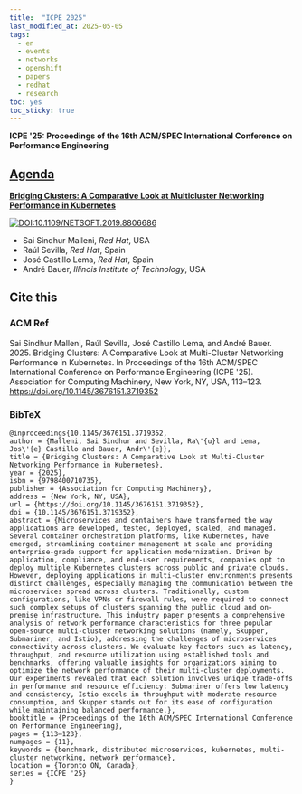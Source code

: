 ```yaml
---
title:  "ICPE 2025"
last_modified_at: 2025-05-05
tags:
  - en
  - events
  - networks
  - openshift
  - papers
  - redhat
  - research
toc: yes
toc_sticky: true
---
```


**ICPE '25: Proceedings of the 16th ACM/SPEC International Conference on Performance Engineering**

## [Agenda](https://icpe2025.spec.org/program/)

[**Bridging Clusters: A Comparative Look at Multicluster Networking Performance in Kubernetes**](https://dl.acm.org/doi/10.1145/3676151.3719352)

[![DOI:10.1109/NETSOFT.2019.8806686](https://zenodo.org/badge/DOI/10.1145/3676151.3719352.svg)](https://doi.org/10.1145/3676151.3719352)

 - Sai Sindhur Malleni, *Red Hat*, USA
 - Raúl Sevilla, *Red Hat*, Spain
 - José Castillo Lema, *Red Hat*, Spain
 - André Bauer, *Illinois Institute of Technology*, USA

## Cite this

### ACM Ref
Sai Sindhur Malleni, Raúl Sevilla, José Castillo Lema, and André Bauer. 2025. Bridging Clusters: A Comparative Look at Multi-Cluster Networking Performance in Kubernetes. In Proceedings of the 16th ACM/SPEC International Conference on Performance Engineering (ICPE '25). Association for Computing Machinery, New York, NY, USA, 113–123. https://doi.org/10.1145/3676151.3719352

### BibTeX
```
@inproceedings{10.1145/3676151.3719352,
author = {Malleni, Sai Sindhur and Sevilla, Ra\'{u}l and Lema, Jos\'{e} Castillo and Bauer, Andr\'{e}},
title = {Bridging Clusters: A Comparative Look at Multi-Cluster Networking Performance in Kubernetes},
year = {2025},
isbn = {9798400710735},
publisher = {Association for Computing Machinery},
address = {New York, NY, USA},
url = {https://doi.org/10.1145/3676151.3719352},
doi = {10.1145/3676151.3719352},
abstract = {Microservices and containers have transformed the way applications are developed, tested, deployed, scaled, and managed. Several container orchestration platforms, like Kubernetes, have emerged, streamlining container management at scale and providing enter­prise-grade support for application modernization. Driven by application, compliance, and end-user requirements, companies opt to deploy multiple Kubernetes clusters across public and private clouds. However, deploying applications in multi-cluster environments presents distinct challenges, especially managing the communication between the microservices spread across clusters. Traditionally, custom configurations, like VPNs or firewall rules, were required to connect such complex setups of clusters spanning the public cloud and on-premise infrastructure. This industry paper presents a comprehensive analysis of network performance characteristics for three popular open-source multi-cluster networking solutions (namely, Skupper, Submariner, and Istio), addressing the challenges of microservices connectivity across clusters. We evaluate key factors such as latency, throughput, and resource utilization using established tools and benchmarks, offering valuable insights for organizations aiming to optimize the network performance of their multi-cluster deployments. Our experiments revealed that each solution involves unique trade-offs in performance and resource efficiency: Submariner offers low latency and consistency, Istio excels in throughput with moderate resource consumption, and Skupper stands out for its ease of configuration while maintaining balanced performance.},
booktitle = {Proceedings of the 16th ACM/SPEC International Conference on Performance Engineering},
pages = {113–123},
numpages = {11},
keywords = {benchmark, distributed microservices, kubernetes, multi-cluster networking, network performance},
location = {Toronto ON, Canada},
series = {ICPE '25}
}
```
